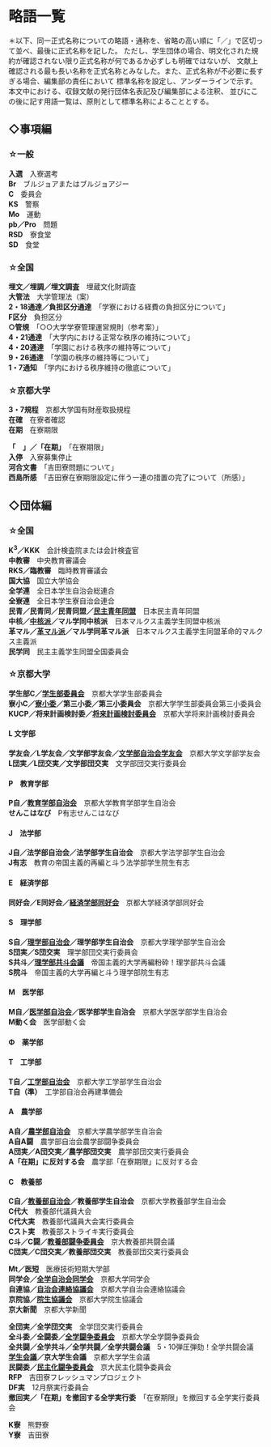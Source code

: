 # 略語一覧

＊以下、同一正式名称についての略語・通称を、省略の高い順に「／」で区切って並べ、最後に正式名称を記した。
ただし、学生団体の場合、明文化された規約が確認されない限り正式名称が何であるか必ずしも明確ではないが、
文献上確認される最も長い名称を正式名称とみなした。また、正式名称が不必要に長すぎる場合、編集部の責任において
標準名称を設定し、アンダーラインで示す。本文中における、収録文献の発行団体名表記及び編集部による注釈、
並びにこの後に記す用語一覧は、原則として標準名称によることとする。

## ◇事項編  
### ☆一般  
**入選**　入寮選考  
**Br**　ブルジョアまたはブルジョアジー  
**C**　委員会  
**KS**　警察  
**Mo**　運動  
**pb／Pro**　問題  
**RSD**　寮食堂  
**SD**　食堂  

### ☆全国  
**埋文／埋調／埋文調査**　埋蔵文化財調査  
**大管法**　大学管理法（案）  
**2・18通達／負担区分通達**　「学寮における経費の負担区分について」  
**F区分**　負担区分  
**○管規**　「○○大学学寮管理運営規則（参考案）」  
**4・21通達**　「大学内における正常な秩序の維持について」  
**4・20通達**　「学園における秩序の維持等について」  
**9・26通達**　「学園の秩序の維持等について」  
**1・7通知**　「学内における秩序維持の徹底について」  

### ☆京都大学  
**3・7規程**　京都大学国有財産取扱規程  
**在確**　在寮者確認  
**在期**　在寮期限  
<!-- 以下のカッコは打ち間違いでなかろうか。-->
**「　」／「在期」**　「在寮期限」  
**入停**　入寮募集停止  
**河合文書**　「吉田寮問題について」  
**西島所感**　「吉田寮在寮期限設定に伴う一連の措置の完了について（所感）」  

## ◇団体編  
### ☆全国  
**K<sup>3</sup>／KKK**　会計検査院または会計検査官  
**中教審**　中央教育審議会  
**RKS／臨教審**　臨時教育審議会  
**国大協**　国立大学協会  
**全学連**　全日本学生自治会総連合  
**全寮連**　全日本学生寮自治会連合  
**民青／民青同／民青同盟／<span style='text-decoration:underline'>民主青年同盟</span>**　日本民主青年同盟  
**中核／<span style='text-decoration:underline'>中核派</span>／マル学同中核派**　日本マルクス主義学生同盟中核派  
**革マル／<span style='text-decoration:underline'>革マル派</span>／マル学同革マル派**　日本マルクス主義学生同盟革命的マルクス主義派  
**民学同**　民主主義学生同盟全国委員会  

### ☆京都大学  
**学生部C／<span style='text-decoration:underline'>学生部委員会</span>**　京都大学学生部委員会  
**寮小C／<span style='text-decoration:underline'>寮小委</span>／第三小委／第三小委員会**　京都大学学生部委員会第三小委員会  
**KUCP／将来計画検討委／<span style='text-decoration:underline'>将来計画検討委員会</span>**　京都大学将来計画検討委員会  
#### L 文学部
<!-- Literature -->
**学友会／L学友会／文学部学友会／<span style='text-decoration:underline'>文学部自治会学友会</span>**　京都大学文学部学友会  
**L団実／L団交実／文学部団交実**　文学部団交実行委員会  
#### P　教育学部
<!-- ??? -->
**P自／<span style='text-decoration:underline'>教育学部自治会</span>**　京都大学教育学部学生自治会  
**せんこはなび**　P有志せんこはなび
#### J　法学部
<!-- ??? -->
**J自／法学部自治会／法学部学生自治会**　京都大学法学部学生自治会  
**J有志**　教育の帝国主義的再編と斗う法学部学生院生有志  
#### E　経済学部
<!-- Economy -->
**同好会／E同好会／<span style='text-decoration:underline'>経済学部同好会</span>**　京都大学経済学部同好会
#### S　理学部
<!-- Science -->
**S自／<span style='text-decoration:underline'>理学部自治会</span>／理学部学生自治会**　京都大学理学部学生自治会  
**S団実／S団交実**　理学部団交実行委員会  
**S共斗／<span style='text-decoration:underline'>理学部共斗会議</span>**　帝国主義的大学再編粉砕！理学部共斗会議  
**S院斗**　帝国主義的大学再編と斗う理学部院生有志
#### M　医学部
<!-- Medical -->
**M自／<span style='text-decoration:underline'>医学部自治会</span>／医学部学生自治会**　京都大学医学部学生自治会  
**M動く会**　医学部動く会
#### Φ　薬学部
<!-- ファイでいいんだろうか？-->
#### T　工学部
**T自／<span style='text-decoration:underline'>工学部自治会</span>**　京都大学工学部学生自治会  
**T自（準）**　工学部自治会再建準備会
#### A　農学部
<!-- Agliculture -->
**A自／<span style='text-decoration:underline'>農学部自治会</span>**　京都大学農学部学生自治会  
**A自A闘**　農学部自治会農学部闘争委員会  
**A団実／A団交実／農学部団交実**　農学部団交実行委員会  
**A「在期」に反対する会**　農学部「在寮期限」に反対する会  
#### C　教養部
<!-- Culture -->
**C自／<span style='text-decoration:underline'>教養部自治会</span>／教養部学生自治会**　京都大学教養部学生自治会  
**C代大**　教養部代議員大会  
**C代大実**　教養部代議員大会実行委員会  
**Cスト実**　教養部ストライキ実行委員会  
**C斗／C闘／<span style='text-decoration:underline'>教養部闘争委員会</span>**　京大教養部共闘会議  
**C団実／C団交実／教養部団交実**　教養部団交実行委員会  

**Mt／医短**　医療技術短期大学部  
**同学会／<span style='text-decoration:underline'>全学自治会同学会</span>**　京都大学同学会  
**自連協／<span style='text-decoration:underline'>自治会連絡協議会</span>**　京都大学自治会連絡協議会  
**京院協／<span style='text-decoration:underline'>院生協議会</span>**　京都大学院生協議会  
**京大新聞**　京都大学新聞  

**全団実／全学団交実**　全学団交実行委員会  
**全斗委／全闘委／<span style='text-decoration:underline'>全学闘争委員会</span>**　京都大学全学闘争委員会  
**全共闘／全学共斗／全学共闘／全学共闘会議**　5・10弾圧弾劾！全学共闘会議  
**<span style='text-decoration:underline'>学生会議</span>／京大学生会議**　京都大学学生会議  
**民闘委／<span style='text-decoration:underline'>民主化闘争委員会</span>**　京大民主化闘争委員会  
**RFP**　吉田寮フレッシュマンプロジェクト  
**DF実**　12月祭実行委員会 <!-- 昔は11月祭ではなくて12月祭だったのか？ -->  
**撤回実／「在期」を撤回する全学実行委**　「在寮期限」を撤回する全学実行委員会

**K寮**　熊野寮  
**Y寮**　吉田寮